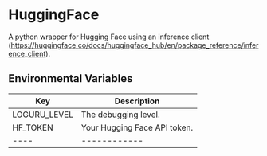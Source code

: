 # HuggingFace

A python wrapper for Hugging Face using an inference client (https://huggingface.co/docs/huggingface_hub/en/package_reference/inference_client).

## Environmental Variables 

| Key | Description |
| ----|------------ |
| LOGURU_LEVEL | The debugging level. |
| HF_TOKEN | Your Hugging Face API token. |
| ----|------------ |
